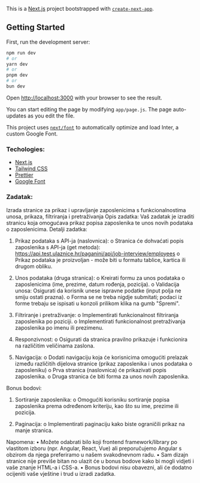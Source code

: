 This is a [Next.js](https://nextjs.org/) project bootstrapped with [`create-next-app`](https://github.com/vercel/next.js/tree/canary/packages/create-next-app).

## Getting Started

First, run the development server:

```bash
npm run dev
# or
yarn dev
# or
pnpm dev
# or
bun dev
```

Open [http://localhost:3000](http://localhost:3000) with your browser to see the result.

You can start editing the page by modifying `app/page.js`. The page auto-updates as you edit the file.

This project uses [`next/font`](https://nextjs.org/docs/basic-features/font-optimization) to automatically optimize and load Inter, a custom Google Font.

### Techologies:

- [Next.js](https://nextjs.org/)
- [Tailwind CSS](https://tailwindcss.com/)
- [Prettier](https://prettier.io/)
- [Google Font](https://fonts.google.com/)

### Zadatak:

Izrada stranice za prikaz i upravljanje zaposlenicima s funkcionalnostima unosa,
prikaza, filtriranja i pretraživanja
Opis zadatka:
Vaš zadatak je izraditi stranicu koja omogućava prikaz popisa zaposlenika te unos novih podataka
o zaposlenicima.
Detalji zadatka:

1. Prikaz podataka s API-ja (naslovnica):
   o Stranica će dohvaćati popis zaposlenika s API-ja (get metoda):
   https://api.test.ulaznice.hr/paganini/api/job-interview/employees
   o Prikaz podataka je proizvoljan - može biti u formatu tablice, kartica ili drugom
   obliku.

2. Unos podataka (druga stranica):
   o Kreirati formu za unos podataka o zaposlenicima (ime, prezime, datum rođenja,
   pozicija).
   o Validacija unosa: Osigurati da korisnik unese ispravne podatke (input polja ne
   smiju ostati prazna).
   o Forma se ne treba nigdje submitati; podaci iz forme trebaju se ispisati u konzoli
   prilikom klika na gumb "Spremi".

3. Filtriranje i pretraživanje:
   o Implementirati funkcionalnost filtriranja zaposlenika po poziciji.
   o Implementirati funkcionalnost pretraživanja zaposlenika po imenu ili prezimenu.
4. Responzivnost:
   o Osigurati da stranica pravilno prikazuje i funkcionira na različitim veličinama
   zaslona.
5. Navigacija:
   o Dodati navigaciju koja će korisnicima omogućiti prelazak između različitih
   dijelova stranice (prikaz zaposlenika i unos podataka o zaposleniku)
   o Prva stranica (naslovnica) će prikazivati popis zaposlenika.
   o Druga stranica će biti forma za unos novih zaposlenika.

Bonus bodovi:

1. Sortiranje zaposlenika:
   o Omogućiti korisniku sortiranje popisa zaposlenika prema određenom kriteriju,
   kao što su ime, prezime ili pozicija.

2. Paginacija:
   o Implementirati paginaciju kako biste ograničili prikaz na manje stranica.

Napomena:
• Možete odabrati bilo koji frontend framework/library po vlastitom izboru (npr. Angular,
React, Vue) ali preporučujemo Angular s obzirom da njega preferiramo u našem
svakodnevnom radu.
• Sam dizajn stranice nije previše bitan no ulazit će u bonus bodove kako bi mogli vidjeti i
vaše znanje HTML-a i CSS-a.
• Bonus bodovi nisu obavezni, ali će dodatno ocijeniti vaše vještine i trud u izradi zadatka.
